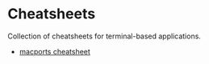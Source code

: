 # Cheatsheets

Collection of cheatsheets for terminal-based applications.

- [macports cheatsheet](https://github.com/madc/cheatsheets/blob/master/macports-cheatsheet.md)
